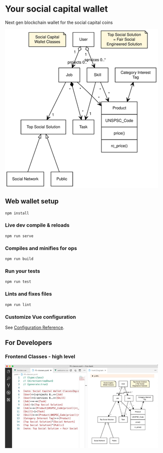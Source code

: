 # Your social capital wallet

Next gen blockchain wallet for the social capital coins

![](/yuml/FE-classes.svg)

## Web wallet setup

```
npm install
```

### Live dev compile & reloads

```
npm run serve
```

### Compiles and minifies for ops

```
npm run build
```

### Run your tests

```
npm run test
```

### Lints and fixes files

```
npm run lint
```

### Customize Vue configuration

See [Configuration Reference](https://cli.vuejs.org/config/).

## For Developers

### Frontend Classes - high level

![](/src/assets/Social-Capital-Wallet-Classes.png)
